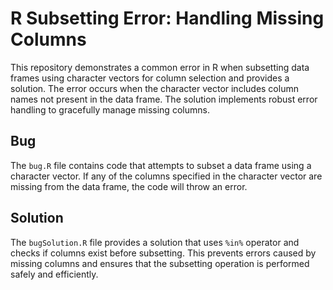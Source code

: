 # R Subsetting Error: Handling Missing Columns

This repository demonstrates a common error in R when subsetting data frames using character vectors for column selection and provides a solution. The error occurs when the character vector includes column names not present in the data frame.  The solution implements robust error handling to gracefully manage missing columns.

## Bug
The `bug.R` file contains code that attempts to subset a data frame using a character vector. If any of the columns specified in the character vector are missing from the data frame, the code will throw an error.

## Solution
The `bugSolution.R` file provides a solution that uses `%in%` operator and checks if columns exist before subsetting. This prevents errors caused by missing columns and ensures that the subsetting operation is performed safely and efficiently.

